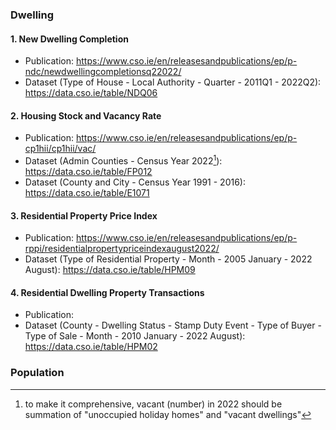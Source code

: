 ### Dwelling
#### 1. New Dwelling Completion
* Publication: https://www.cso.ie/en/releasesandpublications/ep/p-ndc/newdwellingcompletionsq22022/
* Dataset (Type of House - Local Authority - Quarter - 2011Q1 - 2022Q2): https://data.cso.ie/table/NDQ06

#### 2. Housing Stock and Vacancy Rate
* Publication: https://www.cso.ie/en/releasesandpublications/ep/p-cp1hii/cp1hii/vac/
* Dataset (Admin Counties - Census Year 2022[^1]): https://data.cso.ie/table/FP012
* Dataset (County and City - Census Year 1991 - 2016): https://data.cso.ie/table/E1071
[^1]: to make it comprehensive, vacant (number) in 2022 should be summation of "unoccupied holiday homes" and "vacant dwellings"

#### 3. Residential Property Price Index
* Publication: https://www.cso.ie/en/releasesandpublications/ep/p-rppi/residentialpropertypriceindexaugust2022/
* Dataset (Type of Residential Property - Month - 2005 January - 2022 August): https://data.cso.ie/table/HPM09

#### 4. Residential Dwelling Property Transactions
* Publication:
* Dataset (County - Dwelling Status - Stamp Duty Event - Type of Buyer - Type of Sale - Month - 2010 January - 2022 August): https://data.cso.ie/table/HPM02

### Population
